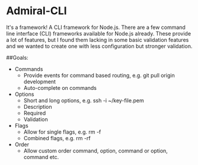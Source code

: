 Admiral-CLI
===========

It's a framework! A CLI framework for Node.js. There are a few command line interface (CLI) frameworks
available for Node.js already. These provide a lot of features, but I found them lacking in some basic
validation features and we wanted to create one with less configuration but stronger validation.

##Goals:

* Commands
    * Provide events for command based routing, e.g. git pull origin development
    * Auto-complete on commands
* Options
    * Short and long options, e.g. ssh -i ~/key-file.pem
    * Description
    * Required
    * Validation
* Flags
    * Allow for single flags, e.g. rm -f
    * Combined flags, e.g. rm -rf
* Order
    * Allow custom order command, option, command or option, command etc.